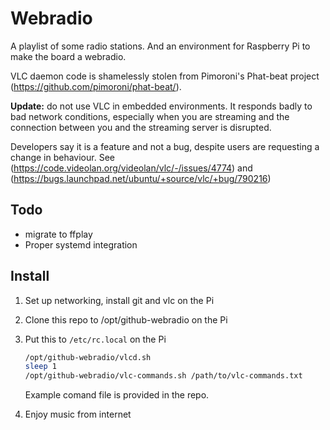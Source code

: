 # Webradio

A playlist of some radio stations.
And an environment for Raspberry Pi to make the board a webradio.


VLC daemon code is shamelessly stolen from Pimoroni's Phat-beat project (<https://github.com/pimoroni/phat-beat/>).

**Update:** do not use VLC in embedded environments. It responds badly to bad
network conditions, especially when you are streaming and the connection
between you and the streaming server is disrupted.

Developers say it is a feature and not a bug, despite users are requesting a change
in behaviour.  See
(<https://code.videolan.org/videolan/vlc/-/issues/4774>) and
(<https://bugs.launchpad.net/ubuntu/+source/vlc/+bug/790216>)

## Todo

- migrate to ffplay
- Proper systemd integration



## Install

1. Set up networking, install git and vlc on the Pi
1. Clone this repo to /opt/github-webradio on the Pi
1. Put this to `/etc/rc.local` on the Pi

    ```bash
    /opt/github-webradio/vlcd.sh
    sleep 1
    /opt/github-webradio/vlc-commands.sh /path/to/vlc-commands.txt
    ```

    Example comand file is provided in the repo.
1. Enjoy music from internet
